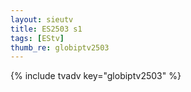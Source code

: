 ```yaml
--- 
layout: sieutv
title: ES2503 s1
tags: [EStv]
thumb_re: globiptv2503
---
```

{% include tvadv key="globiptv2503" %} 

